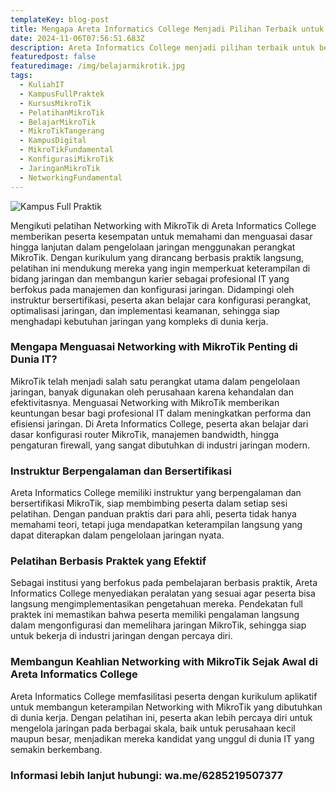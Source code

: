 ```yaml
---
templateKey: blog-post
title: Mengapa Areta Informatics College Menjadi Pilihan Terbaik untuk Belajar Networking with MikroTik?
date: 2024-11-06T07:56:51.683Z
description: Areta Informatics College menjadi pilihan terbaik untuk belajar Networking with MikroTik karena menyediakan kurikulum yang komprehensif, pengajar bersertifikasi, dan fasilitas yang mendukung pembelajaran praktis. Dengan pendekatan berbasis industri, program ini membantu mahasiswa menguasai keterampilan jaringan secara praktis, meningkatkan peluang karir di bidang IT jaringan.
featuredpost: false
featuredimage: /img/belajarmikrotik.jpg
tags:
  - KuliahIT 
  - KampusFullPraktek
  - KursusMikroTik
  - PelatihanMikroTik
  - BelajarMikroTik
  - MikroTikTangerang
  - KampusDigital
  - MikroTikFundamental
  - KonfigurasiMikroTik
  - JaringanMikroTik
  - NetworkingFundamental
---
```


![Kampus Full Praktik](/img/belajarmikrotik.jpg "Kampus Full Praktik")

Mengikuti pelatihan Networking with MikroTik di Areta Informatics College memberikan peserta kesempatan untuk memahami dan menguasai dasar hingga lanjutan dalam pengelolaan jaringan menggunakan perangkat MikroTik. Dengan kurikulum yang dirancang berbasis praktik langsung, pelatihan ini mendukung mereka yang ingin memperkuat keterampilan di bidang jaringan dan membangun karier sebagai profesional IT yang berfokus pada manajemen dan konfigurasi jaringan. Didampingi oleh instruktur bersertifikasi, peserta akan belajar cara konfigurasi perangkat, optimalisasi jaringan, dan implementasi keamanan, sehingga siap menghadapi kebutuhan jaringan yang kompleks di dunia kerja.

### Mengapa Menguasai Networking with MikroTik Penting di Dunia IT?
MikroTik telah menjadi salah satu perangkat utama dalam pengelolaan jaringan, banyak digunakan oleh perusahaan karena kehandalan dan efektivitasnya. Menguasai Networking with MikroTik memberikan keuntungan besar bagi profesional IT dalam meningkatkan performa dan efisiensi jaringan. Di Areta Informatics College, peserta akan belajar dari dasar konfigurasi router MikroTik, manajemen bandwidth, hingga pengaturan firewall, yang sangat dibutuhkan di industri jaringan modern.

### Instruktur Berpengalaman dan Bersertifikasi
Areta Informatics College memiliki instruktur yang berpengalaman dan bersertifikasi MikroTik, siap membimbing peserta dalam setiap sesi pelatihan. Dengan panduan praktis dari para ahli, peserta tidak hanya memahami teori, tetapi juga mendapatkan keterampilan langsung yang dapat diterapkan dalam pengelolaan jaringan nyata.

### Pelatihan Berbasis Praktek yang Efektif
Sebagai institusi yang berfokus pada pembelajaran berbasis praktik, Areta Informatics College menyediakan peralatan yang sesuai agar peserta bisa langsung mengimplementasikan pengetahuan mereka. Pendekatan full praktek ini memastikan bahwa peserta memiliki pengalaman langsung dalam mengonfigurasi dan memelihara jaringan MikroTik, sehingga siap untuk bekerja di industri jaringan dengan percaya diri.

### Membangun Keahlian Networking with MikroTik Sejak Awal di Areta Informatics College
Areta Informatics College memfasilitasi peserta dengan kurikulum aplikatif untuk membangun keterampilan Networking with MikroTik yang dibutuhkan di dunia kerja. Dengan pelatihan ini, peserta akan lebih percaya diri untuk mengelola jaringan pada berbagai skala, baik untuk perusahaan kecil maupun besar, menjadikan mereka kandidat yang unggul di dunia IT yang semakin berkembang.

### Informasi lebih lanjut hubungi: wa.me/6285219507377